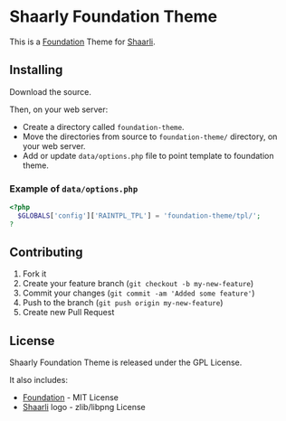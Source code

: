# Shaarly Foundation Theme

This is a [Foundation](http://foundation.zurb.com/) Theme for [Shaarli](https://github.com/shaarli/Shaarli).

## Installing

Download the source.

Then, on your web server:
* Create a directory called `foundation-theme`.
* Move the directories from source to `foundation-theme/` directory, on your web server.
* Add or update `data/options.php` file to point template to foundation theme.

### Example of `data/options.php`

```php
<?php
  $GLOBALS['config']['RAINTPL_TPL'] = 'foundation-theme/tpl/';
?
```

## Contributing

1. Fork it
2. Create your feature branch (`git checkout -b my-new-feature`)
3. Commit your changes (`git commit -am 'Added some feature'`)
4. Push to the branch (`git push origin my-new-feature`)
5. Create new Pull Request

## License

Shaarly Foundation Theme is released under the GPL License.

It also includes:
* [Foundation](http://foundation.zurb.com/) - MIT License
* [Shaarli](https://github.com/shaarli/Shaarli) logo - zlib/libpng License
